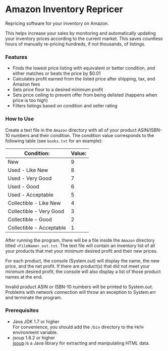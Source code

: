# Amazon Inventory Repricer
Repricing software for your inventory on Amazon.

This helps increase your sales by monitoring and automatically updating your inventory prices according to the current market. This saves countless hours of manually re-pricing hundreds, if not thousands, of listings.

### Features
* Finds the lowest price listing with equivalent or better condition, and either matches or beats the price by $0.01
* Calculates profit earned from the listed price after shipping, tax, and Amazon fees
* Sets price floor to a desired minimum profit
* Sets price ceiling to prevent offer from being delisted (happens when price is too high)
* Filters listings based on condition and seller rating

### How to Use
Create a text file in the `Amazon` directory with all of your product ASIN/ISBN-10 numbers and their condition. The condition value corresponds to the following table (see `books.txt` for an example):

| **Condition:**           | **Value:** |
|--------------------------|---------|
| New                      | 9       |
| Used - Like New          | 8       |
| Used - Very Good         | 7       |
| Used - Good              | 6       |
| Used - Acceptable        | 5       |
| Collectible - Like New   | 4       |
| Collectible - Very Good  | 3       |
| Collectible - Good       | 2       |
| Collectible - Acceptable | 1       |

After running the program, there will be a file inside the `Amazon` directory titled `<FileName>_out.txt`. The text file will contain an inventory list of all your products that met your minimum desired profit and their new prices.

For each product, the console (System.out) will display the name, the new price, and the net profit. If there are product(s) that did not meet your minimum desired profit, the console will also display a list of those product names at the end.

Invalid product ASIN or ISBN-10 numbers will be printed to System.out. Problems with network connection will throw an exception to System.err and terminate the program.

### Prerequisites
* Java JDK 1.7 or higher  
For convenience, you should add the `/bin` directory to the `PATH` environment variable.
* jsoup 1.8.2 or higher  
[jsoup](http://jsoup.org/) is a Java library for extracting and manipulating HTML data.

